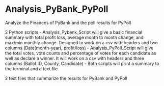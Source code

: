 # Analysis_PyBank_PyPoll
Analyze the Finances of PyBank and the poll results for PyPoll

2 Python scripts
	- Analysis_Pybank_Script will give a basic financial summary with total profit loss, average month to month change,
	and max/min monthly change. Designed to work on a csv with headers and two columns (Date(month-year), profit/loss)
	- Analysis_PyPoll_Script will give the total votes, vote counts and percentage of votes for each candidate as well
	as declare a winner. It will work on a csv with headers and three columns (Ballot ID, County, Candidate)
	- Both scripts will print a summary to the terminal and a text file  

2 text files that summarize the results for PyBank and PyPoll


